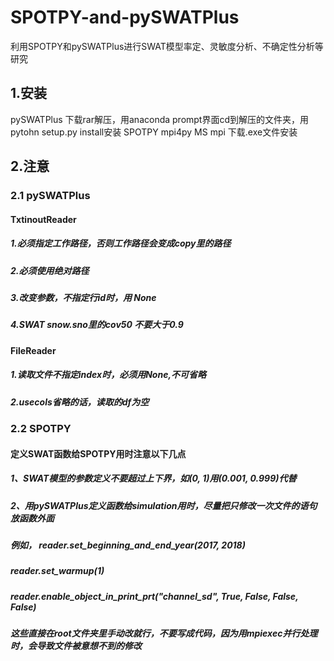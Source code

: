 # SPOTPY-and-pySWATPlus
利用SPOTPY和pySWATPlus进行SWAT模型率定、灵敏度分析、不确定性分析等研究
## 1.安装
  pySWATPlus 下载rar解压，用anaconda prompt界面cd到解压的文件夹，用pytohn setup.py install安装
  SPOTPY
  mpi4py
  MS mpi 下载.exe文件安装
  
## 2.注意
### 2.1 pySWATPlus
#### TxtinoutReader
##### 1.必须指定工作路径，否则工作路径会变成copy里的路径
##### 2.必须使用绝对路径
##### 3.改变参数，不指定行id时，用 None
##### 4.SWAT snow.sno里的cov50 不要大于0.9

#### FileReader
##### 1.读取文件不指定index时，必须用None,不可省略
##### 2.usecols省略的话，读取的df为空

### 2.2 SPOTPY
#### 定义SWAT函数给SPOTPY用时注意以下几点
##### 1、SWAT模型的参数定义不要超过上下界，如(0, 1)用(0.001, 0.999)代替
##### 2、用pySWATPlus定义函数给simulation用时，尽量把只修改一次文件的语句放函数外面
#####    例如， reader.set_beginning_and_end_year(2017, 2018)
#####    reader.set_warmup(1)
#####    reader.enable_object_in_print_prt("channel_sd", True, False, False, False)
#####    这些直接在root文件夹里手动改就行，不要写成代码，因为用mpiexec并行处理时，会导致文件被意想不到的修改
